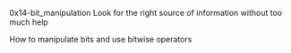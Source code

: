 0x14-bit_manipulation
Look for the right source of information without too much help

How to manipulate bits and use bitwise operators
